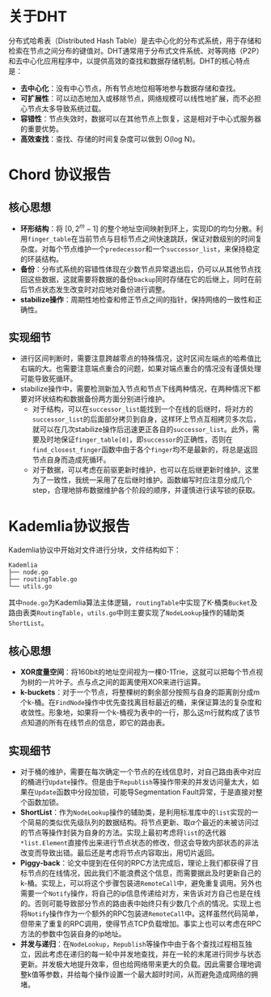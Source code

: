 # 关于DHT

分布式哈希表（Distributed Hash Table）是去中心化的分布式系统，用于存储和检索在节点之间分布的键值对。DHT通常用于分布式文件系统、对等网络（P2P）和去中心化应用程序中，以提供高效的查找和数据存储机制。DHT的核心特点是：

- **去中心化**：没有中心节点，所有节点地位相等地参与数据存储和查找。
- **可扩展性**：可以动态地加入或移除节点，网络规模可以线性地扩展，而不必担心节点太多导致系统过载。
- **容错性**：节点失效时，数据可以在其他节点上恢复，这是相对于中心式服务器的重要优势。
- **高效查找**：查找、存储的时间复杂度可以做到 O(log N)。

# Chord 协议报告

## 核心思想

- **环形结构**：将 $[0, 2^{m}-1]$ 的整个地址空间映射到环上，实现ID的均匀分散。利用`finger_table`在当前节点与目标节点之间快速跳跃，保证对数级别的时间复杂度。对每个节点维护一个`predecessor`和一个`successor_list`，来保持稳定的环装结构。
- **备份**：分布式系统的容错性体现在少数节点异常退出后，仍可以从其他节点找回这些数据，这就需要将数据的备份`backup`同时存储在它的后继上，同时在前后节点状态发生改变时对应地对备份进行调整。
- **stabilize操作**：周期性地检查和修正节点之间的指针，保持网络的一致性和正确性。

## 实现细节

- 进行区间判断时，需要注意跨越零点的特殊情况，这时区间左端点的哈希值比右端的大。也需要注意端点重合的问题，如果对端点重合的情况没有谨慎处理可能导致死循环。
- stabilize操作中，需要检测新加入节点和节点下线两种情况，在两种情况下都要对环状结构和数据备份两方面分别进行维护。
  + 对于结构，可以在`successor_list`能找到一个在线的后继时，将对方的`successor_list`的后面部分拷贝到自身，这样环上节点互相拷贝多次后，就可以在几次stabilize操作后迅速更正各自的`successor_list`。此外，需要及时地保证`finger_table[0]`，即`successor`的正确性，否则在`find_closest_finger`函数中由于各个`finger`均不是最新的，将总是返回节点自身而造成死循环。
  + 对于数据，可以考虑在前驱更新时维护，也可以在后继更新时维护。这里为了一致性，我统一采用了在后继时维护。函数编写时应注意分成几个step，合理地排布数据维护各个阶段的顺序，并谨慎进行读写锁的获取。

# Kademlia协议报告

Kademlia协议中开始对文件进行分块，文件结构如下：

```
Kademlia
├── node.go
├── routingTable.go
└── utils.go
```

其中`node.go`为Kademlia算法主体逻辑，`routingTable`中实现了K-桶类`Bucket`及路由表类`RoutingTable`，`utils.go`中则主要实现了`NodeLookup`操作的辅助类`ShortList`。

## 核心思想

- **XOR度量空间**：将160bit的地址空间视为一棵0-1Trie，这就可以把每个节点视为树的一片叶子。点与点之间的距离使用XOR来进行运算。
- **k-buckets**：对于一个节点，将整棵树的剩余部分按照与自身的距离剖分成m个k-桶。在`FindNode`操作中优先查找离目标最近的桶，来保证算法的复杂度和收敛性。形象地，如果将一个k-桶视为表中的一行，那么这m行就构成了该节点知道的所有在线节点的信息，即它的路由表。

## 实现细节

- 对于桶的维护，需要在每次确定一个节点的在线信息时，对自己路由表中对应的桶进行`Update`操作。但是由于`Republish`等操作带来的并发访问量太大，如果在`Update`函数中分段加锁，可能导Segmentation Fault异常，于是直接对整个函数加锁。
- **ShortList**：作为`NodeLookup`操作的辅助类，是利用标准库中的`list`实现的一个简易的类似优先级队列的数据结构。将节点更新、取$\alpha$个最近的未被访问过的节点等操作封装为自身的方法。实现上最初考虑将`list`的迭代器`*list.Element`直接传出来进行节点状态的修改，但这会导致内部状态的非法改变而导致出错。最后还是考虑将节点内容取出，用切片返回。
- **Piggy-back**：论文中提到在任何的RPC方法完成后，理论上我们都获得了目标节点的在线情况，因此我们不能浪费这个信息，而需要据此及时更新自己的k-桶。实现上，可以将这个步骤包装进`RemoteCall`中，避免重复调用。另外也需要一个`Notify`操作，将自己的ip信息传递给对方，来告诉对方自己也是在线的。否则可能导致部分节点的路由表中始终只有少数几个点的情况。实现上也将`Notify`操作作为一个额外的RPC包装进`RemoteCall`中。这样虽然代码简单，但带来了重复的RPC调用，使得节点TCP负载增加。事实上也可以考虑在RPC方法的参数中包装自身的ip地址。
- **并发与递归**：在`NodeLookup`，`Republish`等操作中由于各个查找过程相互独立，因此考虑在递归的每一轮中并发地查找，并在一轮的末尾进行同步与状态更新。并发极大地提升效率，但也给网络带来更大的负载。因此需要合理地调整k值等参数，并给每个操作设置一个最大超时时间，从而避免造成网络的拥堵。
